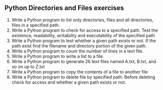## Python Directories and Files exercises

1. Write a Python program to list only directories, files and all directories, files in a specified path. 
2. Write a Python program to check for access to a specified path. Test the existence, readability, writability and executability of the specified path
3. Write a Python program to test whether a given path exists or not. If the path exist find the filename and directory portion of the given path. 
4. Write a Python program to count the number of lines in a text file.
5. Write a Python program to write a list to a file.
6. Write a Python program to generate 26 text files named A.txt, B.txt, and so on up to Z.txt
7. Write a Python program to copy the contents of a file to another file  
8. Write a Python program to delete file by specified path. Before deleting check for access and whether a given path exists or not.
